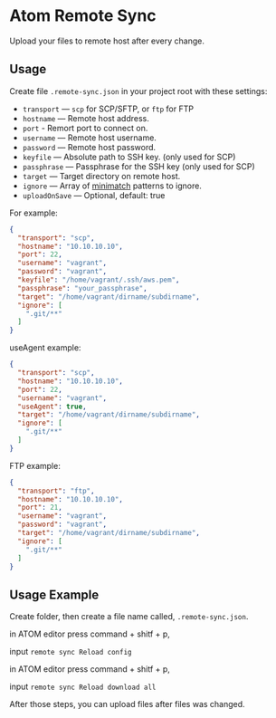 # Atom Remote Sync

Upload your files to remote host after every change.

## Usage

Create file `.remote-sync.json` in your project root with these settings:

* `transport` — `scp` for SCP/SFTP, or `ftp` for FTP
* `hostname` — Remote host address.
* `port` - Remort port to connect on.
* `username` — Remote host username.
* `password` — Remote host password.
* `keyfile` — Absolute path to SSH key. (only used for SCP)
* `passphrase` — Passphrase for the SSH key (only used for SCP)
* `target` — Target directory on remote host.
* `ignore` — Array of [minimatch](https://github.com/isaacs/minimatch) patterns
  to ignore.
* `uploadOnSave` — Optional, default: true

For example:

```json
{
  "transport": "scp",
  "hostname": "10.10.10.10",
  "port": 22,
  "username": "vagrant",
  "password": "vagrant",
  "keyfile": "/home/vagrant/.ssh/aws.pem",
  "passphrase": "your_passphrase",
  "target": "/home/vagrant/dirname/subdirname",
  "ignore": [
    ".git/**"
  ]
}
```

useAgent example:
```json
{
  "transport": "scp",
  "hostname": "10.10.10.10",
  "port": 22,
  "username": "vagrant",
  "useAgent": true,
  "target": "/home/vagrant/dirname/subdirname",
  "ignore": [
    ".git/**"
  ]
}
```

FTP example:
```json
{
  "transport": "ftp",
  "hostname": "10.10.10.10",
  "port": 21,
  "username": "vagrant",
  "password": "vagrant",
  "target": "/home/vagrant/dirname/subdirname",
  "ignore": [
    ".git/**"
  ]
}
```
## Usage Example

Create folder, then create a file name called, `.remote-sync.json`.

in ATOM editor press command + shitf + p, 

input `remote sync Reload config`

in ATOM editor press command + shitf + p, 

input `remote sync Reload download all`

After those steps, you can upload files after files was changed.
